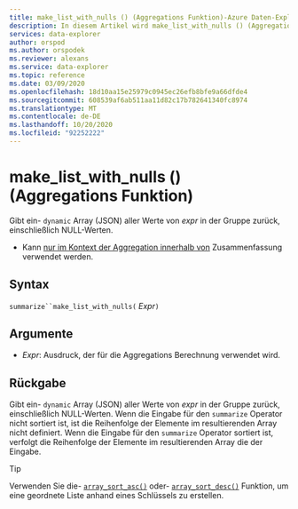 ```yaml
---
title: make_list_with_nulls () (Aggregations Funktion)-Azure Daten-Explorer | Microsoft-Dokumentation
description: In diesem Artikel wird make_list_with_nulls () (Aggregations Funktion) in Azure Daten-Explorer beschrieben.
services: data-explorer
author: orspod
ms.author: orspodek
ms.reviewer: alexans
ms.service: data-explorer
ms.topic: reference
ms.date: 03/09/2020
ms.openlocfilehash: 18d10aa15e25979c0945ec26efb8bfe9a66dfde4
ms.sourcegitcommit: 608539af6ab511aa11d82c17b782641340fc8974
ms.translationtype: MT
ms.contentlocale: de-DE
ms.lasthandoff: 10/20/2020
ms.locfileid: "92252222"
---
```

# <a name="make_list_with_nulls-aggregation-function"></a>make_list_with_nulls () (Aggregations Funktion)

Gibt ein- `dynamic` Array (JSON) aller Werte von *expr* in der Gruppe zurück, einschließlich NULL-Werten.

* Kann [nur im Kontext der Aggregation innerhalb von](summarizeoperator.md) Zusammenfassung verwendet werden.

## <a name="syntax"></a>Syntax

`summarize``make_list_with_nulls(` *Expr*`)`

## <a name="arguments"></a>Argumente

* *Expr*: Ausdruck, der für die Aggregations Berechnung verwendet wird.

## <a name="returns"></a>Rückgabe

Gibt ein- `dynamic` Array (JSON) aller Werte von *expr* in der Gruppe zurück, einschließlich NULL-Werten.
Wenn die Eingabe für den `summarize` Operator nicht sortiert ist, ist die Reihenfolge der Elemente im resultierenden Array nicht definiert.
Wenn die Eingabe für den `summarize` Operator sortiert ist, verfolgt die Reihenfolge der Elemente im resultierenden Array die der Eingabe.

> [!TIP]
> Verwenden Sie die- [`array_sort_asc()`](./arraysortascfunction.md) oder- [`array_sort_desc()`](./arraysortdescfunction.md) Funktion, um eine geordnete Liste anhand eines Schlüssels zu erstellen.

